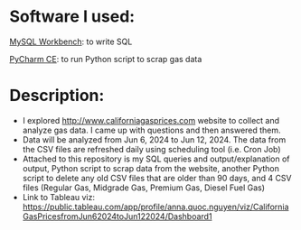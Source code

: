 # Software I used:
[MySQL Workbench](https://dev.mysql.com/downloads/workbench/): to write SQL 

[PyCharm CE](https://www.jetbrains.com/pycharm/download/?section=windows): to run Python script to scrap gas data

# Description: 

- I explored http://www.californiagasprices.com website to collect and analyze gas data. I came up with questions and then answered them.
- Data will be analyzed from Jun 6, 2024 to Jun 12, 2024. The data from the CSV files are refreshed daily using scheduling tool (i.e. Cron Job)
- Attached to this repository is my SQL queries and output/explanation of output, Python script to scrap data from the website, another Python script to delete any old CSV files that are older than 90 days, and 4 CSV files (Regular Gas, Midgrade Gas, Premium Gas, Diesel Fuel Gas)
- Link to Tableau viz: https://public.tableau.com/app/profile/anna.quoc.nguyen/viz/CaliforniaGasPricesfromJun62024toJun122024/Dashboard1
